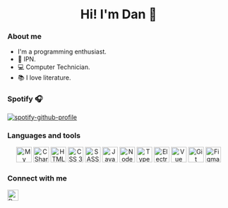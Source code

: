 <h1 align="center">Hi! I'm Dan 👋</h1>

### About me

- I'm a programming enthusiast.
- 🤍 IPN.
- 💻 Computer Technician.
- 📚 I love literature.

### Spotify 🎧

[![spotify-github-profile](https://spotify-github-profile.vercel.app/api/view?uid=31odz54ulh4lbxkpusyzoehwrvou&cover_image=true&theme=natemoo-re&bar_color=53b14f&bar_color_cover=false)](https://github.com/kittinan/spotify-github-profile)

### Languages and tools

<p align="center">
  <img alt="My SQL" src="https://cdn.svgporn.com/logos/mysql-icon.svg" width="35" height="35"/>
  <img alt="C Sharp" src="https://cdn.svgporn.com/logos/c-sharp.svg" width="35" height="35"/>
  <img alt="HTML 5" src="https://cdn.svgporn.com/logos/html-5.svg" width="35" height="35"/>
  <img alt="CSS 3" src="https://cdn.svgporn.com/logos/css-3.svg" width="35" height="35"/>
  <img alt="SASS" src="https://cdn.svgporn.com/logos/sass.svg" width="35" height="35"/>
  <img alt="JavaScript" src="https://cdn.svgporn.com/logos/javascript.svg" width="35" height="35"/>
  <img alt="Node JS" src="https://cdn.svgporn.com/logos/nodejs-icon.svg" width="35" height="35"/>
  <img alt="TypeScript" src="https://cdn.svgporn.com/logos/typescript-icon.svg" width="35" height="35"/>
  <img alt="Electron JS" src="https://cdn.svgporn.com/logos/electron.svg" width="35" height="35"/>
  <img alt="Vue JS" src="https://cdn.svgporn.com/logos/vue.svg" width="35" height="35"/>
  <img alt="Git" src="https://cdn.svgporn.com/logos/git-icon.svg" width="35" height="35"/>
  <img alt="Figma" src="https://cdn.svgporn.com/logos/figma.svg" width="35" height="35"/>
</p>

### Connect with me

<a href="https://linkedin.com/in/dan-urtiz" target="_blank">
  <img alt="Dan's LinkedIn" title="Dan's LinkedIn" src="https://cdn.svgporn.com/logos/linkedin-icon.svg" width="25" height="25"/>
</a>
